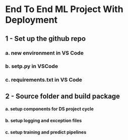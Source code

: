 # End To End ML Project With Deployment
## 1 - Set up the github repo
### a. new environment in VS Code
### b. setp.py in VSCode
### c. requirements.txt in VS Code

## 2 - Source folder and build package
#### a. setup components for DS project cycle
#### b. setup logging and exception files
#### c. setup training and predict pipelines

